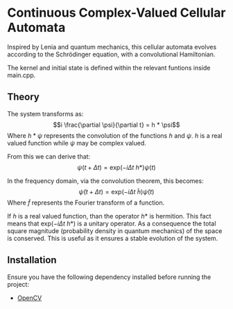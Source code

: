 # Continuous Complex-Valued Cellular Automata
Inspired by Lenia and quantum mechanics, this cellular automata evolves according to the Schrödinger equation, with a convolutional Hamiltonian. 

The kernel and initial state is defined within the relevant funtions inside main.cpp. 


## Theory
The system transforms as:
$$i \frac{\partial \psi}{\partial t} = h * \psi$$
Where $h*\psi$ represents the convolution of the functions $h$ and $\psi$. $h$ is a real valued function while $\psi$ may be complex valued.

From this we can derive that:
$$\psi(t + \Delta t) = \mathrm{exp}(-i \Delta t ~ h *) \psi(t) $$

In the frequency domain, via the convolution theorem, this becomes:
$$\tilde{\psi}(t + \Delta t) = \mathrm{exp}(-i \Delta t ~ \tilde{h}) \tilde{\psi}(t) $$
Where $\tilde{f}$ represents the Fourier transform of a function.

If $h$ is a real valued function, than the operator $h*$ is hermition. This fact means that $\mathrm{exp}(-i \Delta t ~ h *)$ is a unitary operator. As a consequence the total square magnitude (probability density in quantum mechanics) of the space is conserved. This is useful as it ensures a stable evolution of the system.

## Installation

Ensure you have the following dependency installed before running the project:

- [OpenCV](https://opencv.org/)
